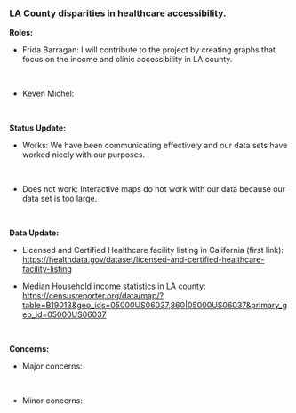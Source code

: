 ### LA County disparities in healthcare accessibility.
<b>Roles:</b>
<br>
* Frida Barragan: I will contribute to the project by creating graphs that focus on the income and clinic accessibility in LA county.
<br>

* Keven Michel:
<br>

<b>Status Update:</b>
<br>
* Works: We have been communicating effectively and our data sets have worked nicely with our purposes.
<br>

* Does not work: Interactive maps do not work with our data because our data set is too large.

<br>

<b>Data Update:</b>

  * Licensed and Certified Healthcare facility listing in California (first link): 
https://healthdata.gov/dataset/licensed-and-certified-healthcare-facility-listing

  * Median Household income statistics in LA county: 
https://censusreporter.org/data/map/?table=B19013&geo_ids=05000US06037,860|05000US06037&primary_geo_id=05000US06037

<br>

<b>Concerns:</b>
<br>
* Major concerns:
<br>

* Minor concerns:
